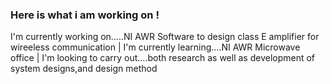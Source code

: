 ### Here is what i am working on !

I'm currently working on.....NI AWR Software to design class E amplifier for wireeless communication |
I'm currently learning....NI AWR Microwave office |
I'm looking to carry out....both research as well as development of system designs,and design method
